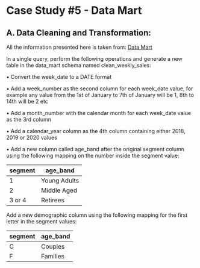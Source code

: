 # Case Study #5 - Data Mart

## A. Data Cleaning and Transformation:  

All the information presented here is taken from: [Data Mart](https://8weeksqlchallenge.com/case-study-5/)

In a single query, perform the following operations and generate a new table in the data_mart schema named clean_weekly_sales:  

•	Convert the week_date to a DATE format  

•	Add a week_number as the second column for each week_date value, for example any value from the 1st of January to 7th of January will be 1, 8th to 14th will be 2 etc  

•	Add a month_number with the calendar month for each week_date value as the 3rd column  

•	Add a calendar_year column as the 4th column containing either 2018, 2019 or 2020 values  

•	Add a new column called age_band after the original segment column using the following mapping on the number inside the segment value:   



| segment  | age_band |
| --------- | -------- |
| 1  | Young Adults  |
| 2  | Middle Aged  |
| 3 or 4  | Retirees  |



Add a new demographic column using the following mapping for the first letter in the segment values:


| segment  | age_band |
| --------- | -------- |
| C  | Couples  |
| F  | Families  |







